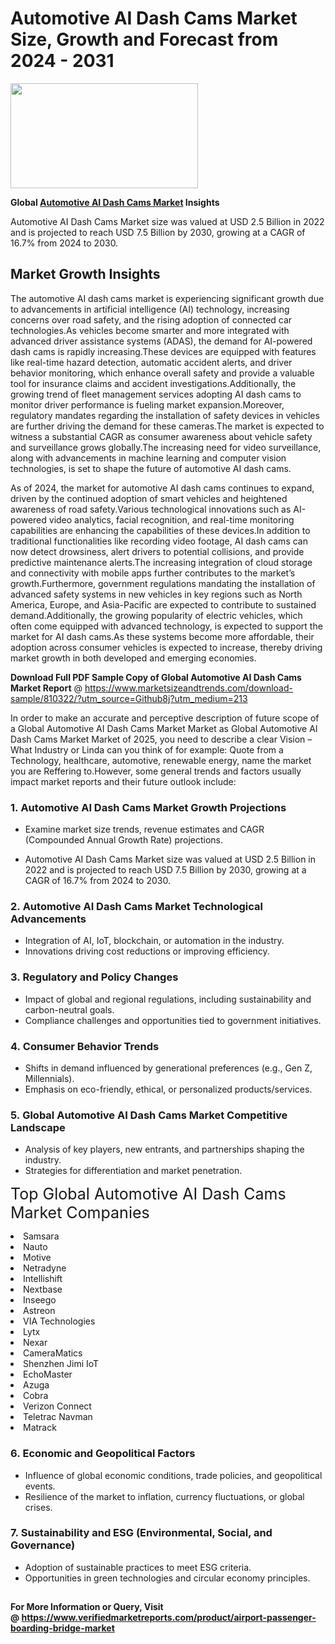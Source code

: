 <H1>Automotive AI Dash Cams Market Size, Growth and Forecast from 2024 - 2031</H1><img class="aligncenter size-medium wp-image-584254" src="https://thirdeyenews.in/wp-content/uploads/2024/09/Global-Market-Research-300x168.jpeg" alt="" width="300" height="168" /><p><strong>Global&nbsp;<a href="https://www.marketsizeandtrends.com/download-sample/810322/?utm_source=Github8j?utm_medium=213">Automotive AI Dash Cams Market</a> Insights</strong></p><p>Automotive AI Dash Cams Market size was valued at USD 2.5 Billion in 2022 and is projected to reach USD 7.5 Billion by 2030, growing at a CAGR of 16.7% from 2024 to 2030.</p><p><h2>Market Growth Insights</h2> <p>The automotive AI dash cams market is experiencing significant growth due to advancements in artificial intelligence (AI) technology, increasing concerns over road safety, and the rising adoption of connected car technologies.As vehicles become smarter and more integrated with advanced driver assistance systems (ADAS), the demand for AI-powered dash cams is rapidly increasing.These devices are equipped with features like real-time hazard detection, automatic accident alerts, and driver behavior monitoring, which enhance overall safety and provide a valuable tool for insurance claims and accident investigations.Additionally, the growing trend of fleet management services adopting AI dash cams to monitor driver performance is fueling market expansion.Moreover, regulatory mandates regarding the installation of safety devices in vehicles are further driving the demand for these cameras.The market is expected to witness a substantial CAGR as consumer awareness about vehicle safety and surveillance grows globally.The increasing need for video surveillance, along with advancements in machine learning and computer vision technologies, is set to shape the future of automotive AI dash cams.</p> <p>As of 2024, the market for automotive AI dash cams continues to expand, driven by the continued adoption of smart vehicles and heightened awareness of road safety.Various technological innovations such as AI-powered video analytics, facial recognition, and real-time monitoring capabilities are enhancing the capabilities of these devices.In addition to traditional functionalities like recording video footage, AI dash cams can now detect drowsiness, alert drivers to potential collisions, and provide predictive maintenance alerts.The increasing integration of cloud storage and connectivity with mobile apps further contributes to the market’s growth.Furthermore, government regulations mandating the installation of advanced safety systems in new vehicles in key regions such as North America, Europe, and Asia-Pacific are expected to contribute to sustained demand.Additionally, the growing popularity of electric vehicles, which often come equipped with advanced technology, is expected to support the market for AI dash cams.As these systems become more affordable, their adoption across consumer vehicles is expected to increase, thereby driving market growth in both developed and emerging economies.</p> <p><span class=""><strong>Download Full PDF Sample Copy of Global Automotive AI Dash Cams Market Report</strong> @ <a href="https://www.marketsizeandtrends.com/download-sample/810322/?utm_source=Github8j?utm_medium=213" target="_blank">https://www.marketsizeandtrends.com/download-sample/810322/?utm_source=Github8j?utm_medium=213</a></span></p><p>In order to make an accurate and perceptive description of future scope of a Global&nbsp;Automotive AI Dash Cams Market Market as Global&nbsp;Automotive AI Dash Cams Market Market of 2025, you need to describe a clear Vision &ndash; What Industry or Linda can you think of for example: Quote from a Technology, healthcare, automotive, renewable energy, name the market you are Reffering to.However, some general trends and factors usually impact market reports and their future outlook include:</p><h3>1.&nbsp;<strong>Automotive AI Dash Cams Market Growth Projections</strong></h3><ul><li>Examine market size trends, revenue estimates and CAGR (Compounded Annual Growth Rate) projections.</li><li><p>Automotive AI Dash Cams Market size was valued at USD 2.5 Billion in 2022 and is projected to reach USD 7.5 Billion by 2030, growing at a CAGR of 16.7% from 2024 to 2030.</p></li></ul><h3>2.&nbsp;<strong>Automotive AI Dash Cams Market Technological Advancements</strong></h3><ul><li>Integration of AI, IoT, blockchain, or automation in the industry.</li><li>Innovations driving cost reductions or improving efficiency.</li></ul><h3>3.&nbsp;<strong>Regulatory and Policy Changes</strong></h3><ul><li>Impact of global and regional regulations, including sustainability and carbon-neutral goals.</li><li>Compliance challenges and opportunities tied to government initiatives.</li></ul><h3>4.&nbsp;<strong>Consumer Behavior Trends</strong></h3><ul><li>Shifts in demand influenced by generational preferences (e.g., Gen Z, Millennials).</li><li>Emphasis on eco-friendly, ethical, or personalized products/services.</li></ul><h3>5.&nbsp;<strong>Global Automotive AI Dash Cams Market Competitive Landscape</strong></h3><ul><li>Analysis of key players, new entrants, and partnerships shaping the industry.</li><li>Strategies for differentiation and market penetration.</li></ul><p data-pm-slice="1 1 []"><span style="color: inherit; font-family: inherit; font-size: 25px;">Top Global Automotive AI Dash Cams Market Companies</span></p><div class="" data-test-id=""><p><li>Samsara</li><li> Nauto</li><li> Motive</li><li> Netradyne</li><li> Intellishift</li><li> Nextbase</li><li> Inseego</li><li> Astreon</li><li> VIA Technologies</li><li> Lytx</li><li> Nexar</li><li> CameraMatics</li><li> Shenzhen Jimi IoT</li><li> EchoMaster</li><li> Azuga</li><li> Cobra</li><li> Verizon Connect</li><li> Teletrac Navman</li><li> Matrack</li></p></div><h3>6.&nbsp;<strong>Economic and Geopolitical Factors</strong></h3><ul><li>Influence of global economic conditions, trade policies, and geopolitical events.</li><li>Resilience of the market to inflation, currency fluctuations, or global crises.</li></ul><h3>7.&nbsp;<strong>Sustainability and ESG (Environmental, Social, and Governance)</strong></h3><ul><li>Adoption of sustainable practices to meet ESG criteria.</li><li>Opportunities in green technologies and circular economy principles.</li></ul><h2><strong style="font-size: 14px;">For More Information or Query, Visit @&nbsp;</strong><a style="background-color: #ffffff; font-size: 14px;" href="https://www.marketsizeandtrends.com/report/automotive-ai-dash-cams-market/" target="_blank">https://www.verifiedmarketreports.com/product/airport-passenger-boarding-bridge-market</a></h2>